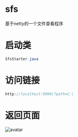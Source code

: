 # sfs
基于netty的一个文件查看程序

# 启动类

```java
SfsStarter.java
```

# 访问链接

```java
http://localhost:9999/?path=C:\
```
# 返回页面

![avatar](https://github.com/candyaaa/sfs/blob/f5746786319fbaa4ebb923a3d1757e81d48a9adb/file/%E8%AE%BF%E9%97%AE.jpg)